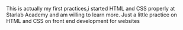 This is actually my first practices,i started HTML and CSS properly at Starlab Academy and am willing to learn more.
Just a little practice on HTML and CSS on front end development for websites
